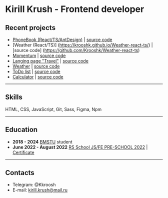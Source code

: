 # Kirill Krush - Frontend developer

## Recent projects
* [PhoneBook (React/TS/AntDesign)](https://krooshk.github.io/PhoneBook/) | [source code](https://github.com/Krooshk/PhoneBook)
* [Weather (React/TS)] (https://krooshk.github.io/Weather-react-ts/) | [source code] (https://github.com/Krooshk/Weather-react-ts)
* [Momentum](https://rolling-scopes-school.github.io/krooshk-JSFEPRESCHOOL2022Q2/momentum/) | [source code](https://github.com/rolling-scopes-school/krooshk-JSFEPRESCHOOL2022Q2/tree/momentum/momentum)
* [Langing page "Travel"](https://rolling-scopes-school.github.io/krooshk-JSFEPRESCHOOL2022Q2/travel/) | [source code](https://github.com/rolling-scopes-school/krooshk-JSFEPRESCHOOL2022Q2/tree/travel)
* [Weather](https://krooshk.github.io/Strada/weather/#tab-item1) | [source code](https://github.com/Krooshk/Strada/tree/gh-pages/weather)
* [ToDo list](https://krooshk.github.io/Strada/ToDo_ui/) | [source code](https://github.com/Krooshk/Strada/tree/gh-pages/ToDo_ui)
* [Calculator](https://krooshk.github.io/Strada/Calc_ui/) | [source code](https://github.com/Krooshk/Strada/tree/gh-pages/Calc_ui)
---
## Skills

HTML, CSS, JavaScript, Git, Sass, Figma, Npm

---

## Education

- **2018 - 2024** [BMSTU](https://bmstu.ru/) student
- **June 2022 - August 2022** [RS School JS/FE PRE-SCHOOL 2022](https://rs.school/js-stage0/) | [Certificate](https://app.rs.school/certificate/m7zq2zcj)

---
## Contacts
* Telegram: @Kkroosh
* E-mail: kirill.krush@mail.ru
